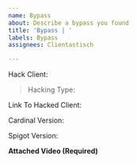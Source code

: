 ```yaml
---
name: Bypass
about: Describe a bypass you found
title: 'Bypass | '
labels: Bypass
assignees: Clientastisch

---
```


Hack Client:

>Hacking Type:

Link To Hacked Client:

Cardinal Version: 

Spigot Version:

**Attached Video (Required)**
